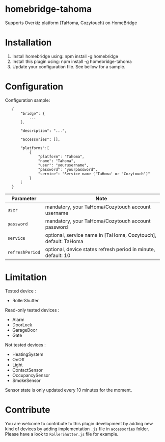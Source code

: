 # homebridge-tahoma

Supports Overkiz platform (TaHoma, Cozytouch) on HomeBridge

# Installation

1. Install homebridge using: npm install -g homebridge
2. Install this plugin using: npm install -g homebridge-tahoma
3. Update your configuration file. See bellow for a sample. 

# Configuration

Configuration sample:

 ```
    {
        "bridge": {
            ...
        },
        
        "description": "...",

        "accessories": [],

        "platforms":[
        	{
            	"platform": "Tahoma",
            	"name": "Tahoma",
            	"user": "yourusername",
            	"password": "yourpassword",
	    		"service": "Service name ('TaHoma' or 'Cozytouch')"
        	}
        ]
    }
```

| Parameter                  | Note                                                                                                                                                                  |
|----------------------------|-----------------------------------------------------------------------------------------------------------------------------------------------------------------------|
| `user`               		 | mandatory, your TaHoma/Cozytouch account username                                                                                                                     |
| `password`             	 | mandatory, your TaHoma/Cozytouch account password                                                                                                                     |
| `service`              	 | optional, service name in [TaHoma, Cozytouch], default: TaHoma                                                                                                        |
| `refreshPeriod`            | optional, device states refresh period in minute, default: 10                                                                                                         |

# Limitation

Tested device : 
- RollerShutter

Read-only tested devices : 
- Alarm
- DoorLock
- GarageDoor
- Gate

Not tested devices : 
- HeatingSystem
- OnOff
- Light
- ContactSensor
- OccupancySensor
- SmokeSensor

Sensor state is only updated every 10 minutes for the moment.

# Contribute

You are welcome to contribute to this plugin development by adding new kind of devices by adding implementation `.js` file in `accessories` folder.
Please have a look to `RollerShutter.js` file for example.
